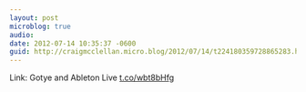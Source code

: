 ```yaml
---
layout: post
microblog: true
audio: 
date: 2012-07-14 10:35:37 -0600
guid: http://craigmcclellan.micro.blog/2012/07/14/t224180359728865283.html
---
```

Link: Gotye and Ableton Live [t.co/wbt8bHfg](http://t.co/wbt8bHfg)
